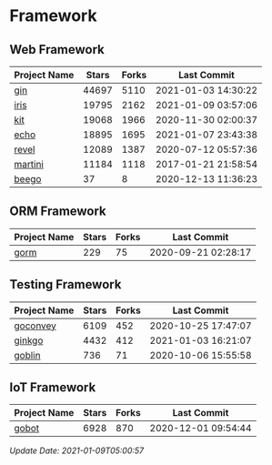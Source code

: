# Framework

## Web Framework
| Project Name | Stars | Forks | Last Commit |
| ------------ | ----- | ----- | ----------- |
| [gin](https://github.com/gin-gonic/gin) | 44697 | 5110 | 2021-01-03 14:30:22 |
| [iris](https://github.com/kataras/iris) | 19795 | 2162 | 2021-01-09 03:57:06 |
| [kit](https://github.com/go-kit/kit) | 19068 | 1966 | 2020-11-30 02:00:37 |
| [echo](https://github.com/labstack/echo) | 18895 | 1695 | 2021-01-07 23:43:38 |
| [revel](https://github.com/revel/revel) | 12089 | 1387 | 2020-07-12 05:57:36 |
| [martini](https://github.com/go-martini/martini) | 11184 | 1118 | 2017-01-21 21:58:54 |
| [beego](https://github.com/astaxie/beego) | 37 | 8 | 2020-12-13 11:36:23 |

## ORM Framework
| Project Name | Stars | Forks | Last Commit |
| ------------ | ----- | ----- | ----------- |
| [gorm](https://github.com/jinzhu/gorm) | 229 | 75 | 2020-09-21 02:28:17 |

## Testing Framework
| Project Name | Stars | Forks | Last Commit |
| ------------ | ----- | ----- | ----------- |
| [goconvey](https://github.com/smartystreets/goconvey) | 6109 | 452 | 2020-10-25 17:47:07 |
| [ginkgo](https://github.com/onsi/ginkgo) | 4432 | 412 | 2021-01-03 16:21:07 |
| [goblin](https://github.com/franela/goblin) | 736 | 71 | 2020-10-06 15:55:58 |

## IoT Framework
| Project Name | Stars | Forks | Last Commit |
| ------------ | ----- | ----- | ----------- |
| [gobot](https://github.com/hybridgroup/gobot) | 6928 | 870 | 2020-12-01 09:54:44 |

*Update Date: 2021-01-09T05:00:57*